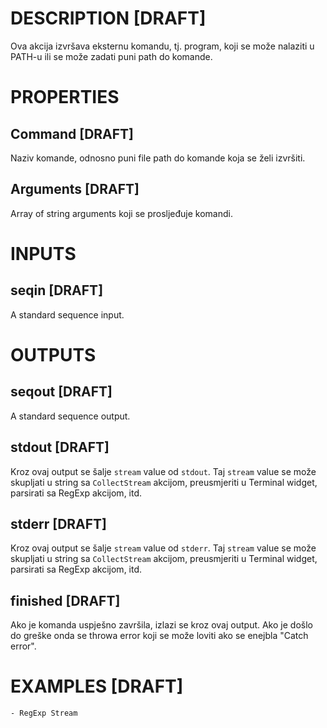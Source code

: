 # DESCRIPTION [DRAFT]

Ova akcija izvršava eksternu komandu, tj. program, koji se može nalaziti u PATH-u ili se može zadati puni path do komande.

# PROPERTIES

## Command [DRAFT]

Naziv komande, odnosno puni file path do komande koja se želi izvršiti.

## Arguments [DRAFT]

Array of string arguments koji se prosljeđuje komandi.

# INPUTS

## seqin [DRAFT]

A standard sequence input.

# OUTPUTS

## seqout [DRAFT]

A standard sequence output.

## stdout [DRAFT]

Kroz ovaj output se šalje `stream` value od `stdout`. Taj `stream` value se može skupljati u string sa `CollectStream` akcijom, preusmjeriti u Terminal widget, parsirati sa RegExp akcijom, itd.

## stderr [DRAFT]

Kroz ovaj output se šalje `stream` value od `stderr`. Taj `stream` value se može skupljati u string sa `CollectStream` akcijom, preusmjeriti u Terminal widget, parsirati sa RegExp akcijom, itd.

## finished [DRAFT]

Ako je komanda uspješno završila, izlazi se kroz ovaj output. Ako je došlo do greške onda se throwa error koji se može loviti ako se enejbla "Catch error".

# EXAMPLES [DRAFT]

    - RegExp Stream
